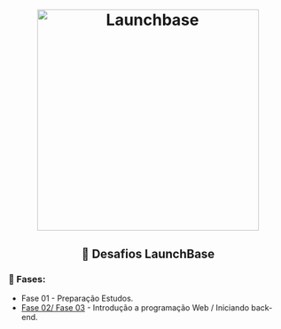 <h1 align="center">
    <img alt="Launchbase" src="https://storage.googleapis.com/golden-wind/bootcamp-launchbase/logo.png" width="400px" />
</h1>


<h2 align="center">🎯 Desafios LaunchBase</h2>


### 🚀 Fases:
- Fase 01 - Preparação Estudos.
- [Fase 02/ Fase 03](https://github.com/lucasarieiv/LaunchBase/tree/master/Fases-Cursos/Fase-03) - Introdução a programação Web / Iniciando back-end.

